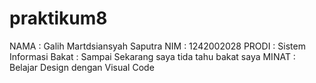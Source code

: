 # praktikum8
NAMA  : Galih Martdsiansyah Saputra
NIM   : 1242002028
PRODI : Sistem Informasi
Bakat : Sampai Sekarang saya tida tahu bakat saya
MINAT : Belajar Design dengan Visual Code
